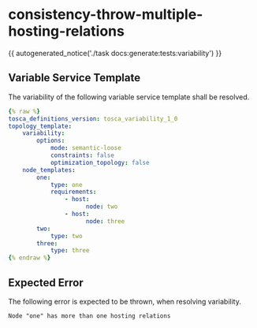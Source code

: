 # consistency-throw-multiple-hosting-relations

{{ autogenerated_notice('./task docs:generate:tests:variability') }}


## Variable Service Template

The variability of the following variable service template shall be resolved.

```yaml linenums="1"
{% raw %}
tosca_definitions_version: tosca_variability_1_0
topology_template:
    variability:
        options:
            mode: semantic-loose
            constraints: false
            optimization_topology: false
    node_templates:
        one:
            type: one
            requirements:
                - host:
                      node: two
                - host:
                      node: three
        two:
            type: two
        three:
            type: three
{% endraw %}
```





## Expected Error

The following error is expected to be thrown, when resolving variability.

```text linenums="1"
Node "one" has more than one hosting relations
```
